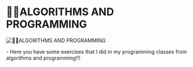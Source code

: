 <h1 text-align = "center"> 👨‍💻ALGORITHMS AND PROGRAMMING </h1>

<img alt = "👨‍💻ALGORITHMS AND PROGRAMMING" src = "[https://pin.it/2VyO997l5](https://i.pinimg.com/564x/11/66/a0/1166a0200d1b5a3fe558160d7d205327.jpg)" widht = "100%">

<p> - Here you have some exercises that I did in my programming classes from algorithms and programming!!! </p>
